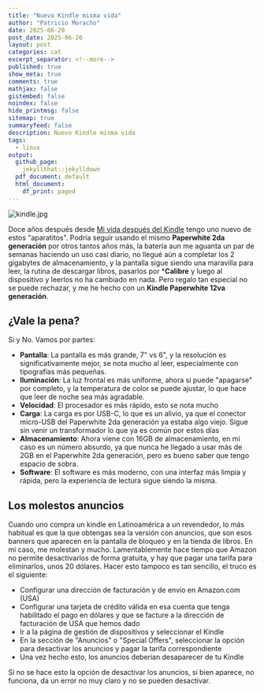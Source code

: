 ```yaml
---
title: "Nuevo Kindle misma vida"
author: "Patricio Moracho"
date: 2025-06-20
post_date: 2025-06-20
layout: post
categories: cat
excerpt_separator: <!--more-->
published: true
show_meta: true
comments: true
mathjax: false
gistembed: false
noindex: false
hide_printmsg: false
sitemap: true
summaryfeed: false
description: Nuevo Kindle misma vida
tags:
  - linux
output:
  github_page:
    jekyllthat::jekylldown
  pdf_document: default
  html_document:
    df_print: paged
---
```


![kindle.jpg]({{site.baseurl}}/images/2025/kindle-12.jpg)

Doce años después desde [Mi vida después del Kindle] tengo uno nuevo de estos
"aparatitos". Podría seguir usando el mismo **Paperwhite 2da generación** por
otros tantos años más, la batería aun me aguanta un par de semanas haciendo un
uso casi diario, no llegué aún a completar los 2 gigabytes de almacenamiento, y
la pantalla sigue siendo una maravilla para leer, la rutina de descargar libros,
pasarlos por ***Calibre** y luego al dispositivo y leerlos no ha cambiado en
nada. Pero regalo tan especial no se puede rechazar, y me he hecho con un
**Kindle Paperwhite 12va generación**.

## ¿Vale la pena?

Si y No. Vamos por partes:

* **Pantalla**: La pantalla es más grande, 7" vs 6", y la resolución es
  significativamente mejor, se nota mucho al leer, especialmente con tipografías
  más pequeñas.
* **Iluminación**: La luz frontal es más uniforme, ahora si puede "apagarse" por
  completo, y la temperatura de color se puede ajustar, lo que hace que leer de
  noche sea más agradable.
* **Velocidad**: El procesador es más rápido, esto se nota mucho
* **Carga**: La carga es por USB-C, lo que es un alivio, ya que el conector
  micro-USB del Paperwhite 2da generación ya estaba algo viejo. Sigue sin venir
  un transformador lo que ya es común por estos días
* **Almacenamiento**: Ahora viene con 16GB de almacenamiento, en mi caso es un
  número absurdo, ya que nunca he llegado a usar más de 2GB en el Paperwhite 2da
  generación, pero es bueno saber que tengo espacio de sobra.
* **Software**: El software es más moderno, con una interfaz más limpia y
  rápida, pero la experiencia de lectura sigue siendo la misma.


## Los molestos anuncios

Cuando uno compra un kindle en Latinoamérica a un revendedor, lo más habitual es
que la que obtengas sea la versión con anuncios, que son esos banners que
aparecen en la pantalla de bloqueo y en la tienda de libros. En mi caso, me
molestan y mucho. Lamentablemente hace tiempo que Amazon no permite
desactivarlos de forma gratuita, y hay que pagar una tarifa para eliminarlos,
unos 20 dólares. Hacer esto tampoco es tan sencillo, el truco es el siguiente:

* Configurar una dirección de facturación y de envío en Amazon.com (USA)
* Configurar una tarjeta de crédito válida en esa cuenta que tenga
  habilitado el pago en dólares y que se facture a la dirección de
  facturación de USA que hemos dado
* Ir a la página de gestión de dispositivos y seleccionar el Kindle
* En la sección de "Anuncios" o "Special Offers", seleccionar la opción para
  desactivar los anuncios y pagar la tarifa correspondiente
* Una vez hecho esto, los anuncios deberían desaparecer de tu Kindle

Si no se hace esto la opción de desactivar los anuncios, si bien aparece, no
funciona, da un error no muy claro y no se pueden desactivar.

[Mi vida después del Kindle]: {{site.baseurl}}/_posts/2016/2016-12-26-Mi-vida-despues-del-Kindle.md 